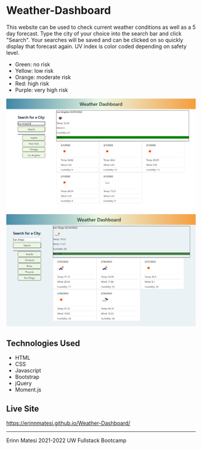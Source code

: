 # Weather-Dashboard
This website can be used to check current weather conditions as well as a 5 day forecast. Type the city of your choice into the search bar and click "Search". 
Your searches will be saved and can be clicked on so quickly display that forecast again.
UV index is color coded depending on safety level. 
- Green: no risk
- Yellow: low risk
- Orange: moderate risk
- Red: high risk
- Purple: very high risk

![screenshot of webpage](./assets/images/Capture.png)
![screenshot of webpage](./assets/images/withDates.PNG)

## Technologies Used
- HTML
- CSS
- Javascript
- Bootstrap
- jQuery
- Moment.js

## Live Site
https://erinnmatesi.github.io/Weather-Dashboard/

---
Erinn Matesi 2021-2022 UW Fullstack Bootcamp